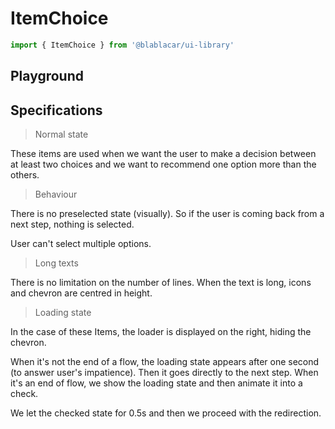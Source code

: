 # ItemChoice

```js
import { ItemChoice } from '@blablacar/ui-library'
```

## Playground

<!-- STORY -->

## Specifications

> Normal state

These items are used when we want the user to make a decision between at least two choices and we want to recommend one option more than the others.

> Behaviour

There is no preselected state (visually). So if the user is coming back from a next step, nothing is selected.

User can't select multiple options.

> Long texts

There is no limitation on the number of lines. When the text is long, icons and chevron are centred in height.

> Loading state

In the case of these Items, the loader is displayed on the right, hiding the chevron.

When it's not the end of a flow, the loading state appears after one second (to answer user's impatience). Then it goes directly to the next step.
When it's an end of flow, we show the loading state and then animate it into a check.

We let the checked state for 0.5s and then we proceed with the redirection.
